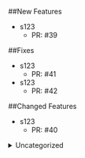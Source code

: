 ##New Features

- s123
   - PR: #39

##Fixes

- s123
   - PR: #41
- s123
   - PR: #42

##Changed Features

- s123
   - PR: #40



<details>
<summary>Uncategorized</summary>

- d
   - PR: #13
- name
   - PR: #14
- asdf
   - PR: #15
- asdfsadf
   - PR: #16
- asdfsadfsadf
   - PR: #17
- 2
   - PR: #18
- Welan/test
   - PR: #19
- typo
   - PR: #20
- asdf
   - PR: #21
- 2
   - PR: #22
- 2
   - PR: #23
- beta image
   - PR: #24
- update
   - PR: #25
- update
   - PR: #26
- update
   - PR: #27
- update
   - PR: #28
- 324
   - PR: #29
- chart
   - PR: #30
- chart2
   - PR: #31
- weaf
   - PR: #32
- changelog
   - PR: #33
- 234
   - PR: #34
- Welan/citest
   - PR: #35
- Welan/citest
   - PR: #37

</details>